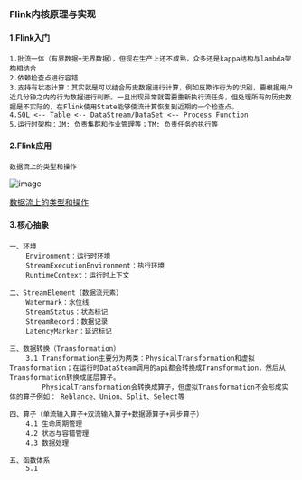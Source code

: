 ### Flink内核原理与实现

#### 1.Flink入门
```text
1.批流一体（有界数据+无界数据），但现在生产上还不成熟，众多还是kappa结构与lambda架构相结合
2.依赖检查点进行容错
3.支持有状态计算：其实就是可以结合历史数据进行计算，例如反欺诈行为的识别，要根据用户近几分钟之内的行为数据进行判断。一旦出现异常就需要重新执行流任务，但处理所有的历史数据是不实际的，在Flink使用State能够使流计算恢复到近期的一个检查点。
4.SQL <-- Table <-- DataStream/DataSet <-- Process Function
5.运行时架构：JM: 负责集群和作业管理等；TM: 负责任务的执行等
```
#### 2.Flink应用
```text
数据流上的类型和操作
```
![image](https://github.com/Tandoy/Bigdata-learn/blob/master/Flink/image/%E6%B5%81%E8%BD%AC%E6%8D%A2.png)

[数据流上的类型和操作](http://wuchong.me/blog/2016/05/20/flink-internals-streams-and-operations-on-streams/)

#### 3.核心抽象
```text
一、环境
    Environment：运行时环境
    StreamExecutionEnvironment：执行环境
    RuntimeContext：运行时上下文

二、StreamElement（数据流元素）
    Watermark：水位线
    StreamStatus：状态标记
    StreamRecord：数据记录
    LatencyMarker：延迟标记

三、数据转换（Transformation）
    3.1 Transformation主要分为两类：PhysicalTransformation和虚拟Transformation；在运行时DataSteam调用的api都会转换成Transformation，然后从Transformation转换成底层算子。
        PhysicalTransformation会转换成算子，但虚拟Transformation不会形成实体的算子例如： Reblance、Union、Split、Select等

四、算子（单流输入算子+双流输入算子+数据源算子+异步算子）
    4.1 生命周期管理
    4.2 状态与容错管理
    4.3 数据处理

五、函数体系
    5.1 
```